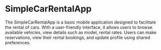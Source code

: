 # SimpleCarRentalApp

The SimpleCarRentalApp is a basic mobile application designed to facilitate the rental of cars. With a user-friendly interface, it allows users to browse available vehicles, view details such as model, rental rates. Users can make reservations, view their rental bookings, and update profile using shared preferences.


